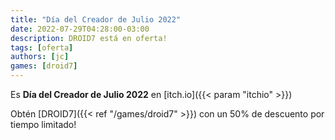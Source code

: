 ```yaml
---
title: "Día del Creador de Julio 2022"
date: 2022-07-29T04:28:00-03:00
description: DROID7 está en oferta!
tags: [oferta]
authors: [jc]
games: [droid7]
---
```


Es **Día del Creador de Julio 2022** en [itch.io]({{< param "itchio" >}})

Obtén [DROID7]({{< ref "/games/droid7" >}}) con un 50% de descuento por tiempo limitado!
